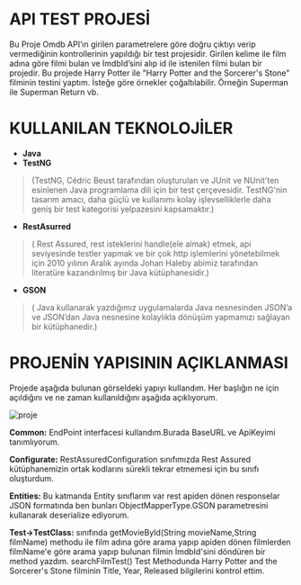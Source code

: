 # API TEST PROJESİ
 Bu Proje Omdb API’ın girilen parametrelere göre doğru çıktıyı verip vermediğinin kontrollerinin yapıldığı bir test projesidir. 
Girilen kelime ile film adına göre filmi bulan ve ImdbId’sini alıp id ile istenilen filmi bulan bir projedir.
Bu projede Harry Potter ile "Harry Potter and the Sorcerer's Stone" filminin testini yaptım.
İsteğe göre örnekler çoğaltılabilir. Örneğin Superman ile Superman Return vb.


# KULLANILAN TEKNOLOJİLER
* **Java**
* **TestNG** 
> (TestNG, Cédric Beust tarafından oluşturulan ve JUnit ve NUnit'ten esinlenen Java programlama dili için bir test çerçevesidir. 
TestNG'nin tasarım amacı, daha güçlü ve kullanımı kolay işlevselliklerle daha geniş bir test kategorisi yelpazesini kapsamaktır.)

* **RestAsurred** 
> ( Rest Assured, rest isteklerini handle(ele almak) etmek, api seviyesinde testler yapmak ve bir çok http işlemlerini yönetebilmek için
2010 yılının Aralık ayında Johan Haleby abimiz tarafından literatüre kazandırılmış bir Java kütüphanesidir.)
* **GSON**
> ( Java kullanarak yazdığımız uygulamalarda Java nesnesinden JSON’a ve JSON’dan Java nesnesine kolaylıkla dönüşüm yapmamızı sağlayan bir kütüphanedir.)

# PROJENİN YAPISININ AÇIKLANMASI
Projede aşağıda bulunan görseldeki yapıyı kullandım. Her başlığın ne için açıldığını ve ne zaman kullanıldığını aşağıda açıklıyorum.


![proje](https://user-images.githubusercontent.com/39273991/88515767-e211ab00-cff4-11ea-8dd5-74c8dce5b197.png)

 **Common:** EndPoint interfacesi kullandım.Burada BaseURL ve ApiKeyimi tanımlıyorum.

**Configurate:** RestAssuredConfiguration sınıfımızda Rest Assured kütüphanemizin ortak kodlarını sürekli tekrar etmemesi için bu sınıfı oluşturdum.

**Entities:** Bu katmanda Entity sınıflarım var rest apiden dönen responselar JSON formatında ben bunları ObjectMapperType.GSON parametresini kullanarak deserialize ediyorum.

**Test->TestClass:** sınıfında getMovieById(String movieName,String filmName) methodu ile film adına göre arama yapıp apiden dönen filmlerden filmName'e göre arama yapıp bulunan filmin İmdbId'sini döndüren bir method yazdım.
searchFilmTest() Test Methodunda Harry Potter and the Sorcerer's Stone filminin Title, Year, Released bilgilerini kontrol ettim.
